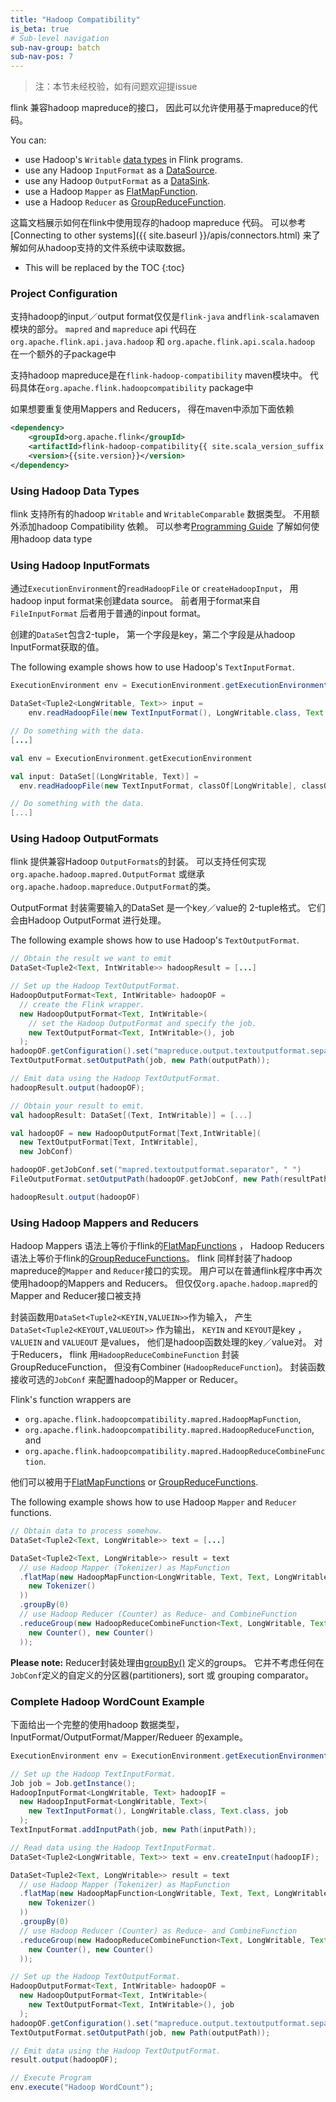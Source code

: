 ```yaml
---
title: "Hadoop Compatibility"
is_beta: true
# Sub-level navigation
sub-nav-group: batch
sub-nav-pos: 7
---
```

<!--
Licensed to the Apache Software Foundation (ASF) under one
or more contributor license agreements.  See the NOTICE file
distributed with this work for additional information
regarding copyright ownership.  The ASF licenses this file
to you under the Apache License, Version 2.0 (the
"License"); you may not use this file except in compliance
with the License.  You may obtain a copy of the License at

  http://www.apache.org/licenses/LICENSE-2.0

Unless required by applicable law or agreed to in writing,
software distributed under the License is distributed on an
"AS IS" BASIS, WITHOUT WARRANTIES OR CONDITIONS OF ANY
KIND, either express or implied.  See the License for the
specific language governing permissions and limitations
under the License.
-->

>注：本节未经校验，如有问题欢迎提issue

flink 兼容hadoop mapreduce的接口， 因此可以允许使用基于mapreduce的代码。

You can:

- use Hadoop's `Writable` [data types](index.html#data-types) in Flink programs.
- use any Hadoop `InputFormat` as a [DataSource](index.html#data-sources).
- use any Hadoop `OutputFormat` as a [DataSink](index.html#data-sinks).
- use a Hadoop `Mapper` as [FlatMapFunction](dataset_transformations.html#flatmap).
- use a Hadoop `Reducer` as [GroupReduceFunction](dataset_transformations.html#groupreduce-on-grouped-dataset).

这篇文档展示如何在flink中使用现存的hadoop mapreduce 代码。 可以参考[Connecting to other systems]({{ site.baseurl }}/apis/connectors.html)
来了解如何从hadoop支持的文件系统中读取数据。

* This will be replaced by the TOC
{:toc}

### Project Configuration


支持hadoop的input／output format仅仅是`flink-java` and`flink-scala`maven模块的部分。
`mapred` and `mapreduce` api 代码在`org.apache.flink.api.java.hadoop` 和
`org.apache.flink.api.scala.hadoop` 在一个额外的子package中

支持hadoop mapreduce是在`flink-hadoop-compatibility` maven模块中。
代码具体在`org.apache.flink.hadoopcompatibility` package中

如果想要重复使用Mappers and Reducers， 得在maven中添加下面依赖

~~~xml
<dependency>
	<groupId>org.apache.flink</groupId>
	<artifactId>flink-hadoop-compatibility{{ site.scala_version_suffix }}</artifactId>
	<version>{{site.version}}</version>
</dependency>
~~~

### Using Hadoop Data Types

flink 支持所有的hadoop `Writable` and `WritableComparable` 数据类型。 不用额外添加hadoop Compatibility 依赖。
可以参考[Programming Guide](index.html#data-types) 了解如何使用hadoop data type

### Using Hadoop InputFormats


通过`ExecutionEnvironment`的`readHadoopFile` or `createHadoopInput`， 
用hadoop input format来创建data source。 前者用于format来自`FileInputFormat`
后者用于普通的inpout format。


创建的`DataSet`包含2-tuple， 第一个字段是key，第二个字段是从hadoop InputFormat获取的值。

The following example shows how to use Hadoop's `TextInputFormat`.

<div class="codetabs" markdown="1">
<div data-lang="java" markdown="1">

~~~java
ExecutionEnvironment env = ExecutionEnvironment.getExecutionEnvironment();

DataSet<Tuple2<LongWritable, Text>> input =
    env.readHadoopFile(new TextInputFormat(), LongWritable.class, Text.class, textPath);

// Do something with the data.
[...]
~~~

</div>
<div data-lang="scala" markdown="1">

~~~scala
val env = ExecutionEnvironment.getExecutionEnvironment

val input: DataSet[(LongWritable, Text)] =
  env.readHadoopFile(new TextInputFormat, classOf[LongWritable], classOf[Text], textPath)

// Do something with the data.
[...]
~~~

</div>

</div>

### Using Hadoop OutputFormats


flink 提供兼容Hadoop `OutputFormats`的封装。 可以支持任何实现`org.apache.hadoop.mapred.OutputFormat`
或继承`org.apache.hadoop.mapreduce.OutputFormat`的类。


OutputFormat 封装需要输入的DataSet 是一个key／value的 2-tuple格式。 它们会由Hadoop OutputFormat 进行处理。

The following example shows how to use Hadoop's `TextOutputFormat`.

<div class="codetabs" markdown="1">
<div data-lang="java" markdown="1">

~~~java
// Obtain the result we want to emit
DataSet<Tuple2<Text, IntWritable>> hadoopResult = [...]

// Set up the Hadoop TextOutputFormat.
HadoopOutputFormat<Text, IntWritable> hadoopOF =
  // create the Flink wrapper.
  new HadoopOutputFormat<Text, IntWritable>(
    // set the Hadoop OutputFormat and specify the job.
    new TextOutputFormat<Text, IntWritable>(), job
  );
hadoopOF.getConfiguration().set("mapreduce.output.textoutputformat.separator", " ");
TextOutputFormat.setOutputPath(job, new Path(outputPath));

// Emit data using the Hadoop TextOutputFormat.
hadoopResult.output(hadoopOF);
~~~

</div>
<div data-lang="scala" markdown="1">

~~~scala
// Obtain your result to emit.
val hadoopResult: DataSet[(Text, IntWritable)] = [...]

val hadoopOF = new HadoopOutputFormat[Text,IntWritable](
  new TextOutputFormat[Text, IntWritable],
  new JobConf)

hadoopOF.getJobConf.set("mapred.textoutputformat.separator", " ")
FileOutputFormat.setOutputPath(hadoopOF.getJobConf, new Path(resultPath))

hadoopResult.output(hadoopOF)


~~~

</div>

</div>

### Using Hadoop Mappers and Reducers


Hadoop Mappers 语法上等价于flink的[FlatMapFunctions](dataset_transformations.html#flatmap) ， 
Hadoop Reducers 语法上等价于flink的[GroupReduceFunctions](dataset_transformations.html#groupreduce-on-grouped-dataset)。
flink 同样封装了hadoop mapreduce的`Mapper` and `Reducer`接口的实现。 用户可以在普通flink程序中再次使用hadoop的Mappers and Reducers。 
但仅仅`org.apache.hadoop.mapred`的Mapper and Reducer接口被支持


封装函数用`DataSet<Tuple2<KEYIN,VALUEIN>>`作为输入， 产生`DataSet<Tuple2<KEYOUT,VALUEOUT>>` 作为输出， `KEYIN` and `KEYOUT`是key ， 
`VALUEIN` and `VALUEOUT` 是values， 他们是hadoop函数处理的key／value对。 对于Reducers， flink 用`HadoopReduceCombineFunction` 封装GroupReduceFunction，
但没有Combiner (`HadoopReduceFunction`)。 封装函数接收可选的`JobConf` 来配置hadoop的Mapper or Reducer。

Flink's function wrappers are

- `org.apache.flink.hadoopcompatibility.mapred.HadoopMapFunction`,
- `org.apache.flink.hadoopcompatibility.mapred.HadoopReduceFunction`, and
- `org.apache.flink.hadoopcompatibility.mapred.HadoopReduceCombineFunction`.

他们可以被用于[FlatMapFunctions](dataset_transformations.html#flatmap) or [GroupReduceFunctions](dataset_transformations.html#groupreduce-on-grouped-dataset).

The following example shows how to use Hadoop `Mapper` and `Reducer` functions.

~~~java
// Obtain data to process somehow.
DataSet<Tuple2<Text, LongWritable>> text = [...]

DataSet<Tuple2<Text, LongWritable>> result = text
  // use Hadoop Mapper (Tokenizer) as MapFunction
  .flatMap(new HadoopMapFunction<LongWritable, Text, Text, LongWritable>(
    new Tokenizer()
  ))
  .groupBy(0)
  // use Hadoop Reducer (Counter) as Reduce- and CombineFunction
  .reduceGroup(new HadoopReduceCombineFunction<Text, LongWritable, Text, LongWritable>(
    new Counter(), new Counter()
  ));
~~~

**Please note:** Reducer封装处理由[groupBy()](dataset_transformations.html#transformations-on-grouped-dataset) 定义的groups。
它并不考虑任何在`JobConf`定义的自定义的分区器(partitioners), sort 或 grouping comparator。

### Complete Hadoop WordCount Example

下面给出一个完整的使用hadoop 数据类型， InputFormat/OutputFormat/Mapper/Redueer 的example。

~~~java
ExecutionEnvironment env = ExecutionEnvironment.getExecutionEnvironment();

// Set up the Hadoop TextInputFormat.
Job job = Job.getInstance();
HadoopInputFormat<LongWritable, Text> hadoopIF =
  new HadoopInputFormat<LongWritable, Text>(
    new TextInputFormat(), LongWritable.class, Text.class, job
  );
TextInputFormat.addInputPath(job, new Path(inputPath));

// Read data using the Hadoop TextInputFormat.
DataSet<Tuple2<LongWritable, Text>> text = env.createInput(hadoopIF);

DataSet<Tuple2<Text, LongWritable>> result = text
  // use Hadoop Mapper (Tokenizer) as MapFunction
  .flatMap(new HadoopMapFunction<LongWritable, Text, Text, LongWritable>(
    new Tokenizer()
  ))
  .groupBy(0)
  // use Hadoop Reducer (Counter) as Reduce- and CombineFunction
  .reduceGroup(new HadoopReduceCombineFunction<Text, LongWritable, Text, LongWritable>(
    new Counter(), new Counter()
  ));

// Set up the Hadoop TextOutputFormat.
HadoopOutputFormat<Text, IntWritable> hadoopOF =
  new HadoopOutputFormat<Text, IntWritable>(
    new TextOutputFormat<Text, IntWritable>(), job
  );
hadoopOF.getConfiguration().set("mapreduce.output.textoutputformat.separator", " ");
TextOutputFormat.setOutputPath(job, new Path(outputPath));

// Emit data using the Hadoop TextOutputFormat.
result.output(hadoopOF);

// Execute Program
env.execute("Hadoop WordCount");
~~~
